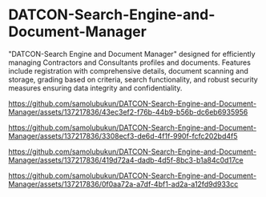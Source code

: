 # DATCON-Search-Engine-and-Document-Manager
 "DATCON-Search Engine and Document Manager" designed for efficiently managing Contractors and Consultants profiles and documents. Features include registration with comprehensive details, document scanning and storage, grading based on criteria, search functionality, and robust security measures ensuring data integrity and confidentiality.






https://github.com/samolubukun/DATCON-Search-Engine-and-Document-Manager/assets/137217836/43ec3ef2-f76b-44b9-b56b-dc6eb6935956


https://github.com/samolubukun/DATCON-Search-Engine-and-Document-Manager/assets/137217836/3308ecf3-de6d-4f1f-990f-fcfc202bd4f5


https://github.com/samolubukun/DATCON-Search-Engine-and-Document-Manager/assets/137217836/419d72a4-dadb-4d5f-8bc3-b1a84c0d17ce

https://github.com/samolubukun/DATCON-Search-Engine-and-Document-Manager/assets/137217836/0f0aa72a-a7df-4bf1-ad2a-a12fd9d933cc
